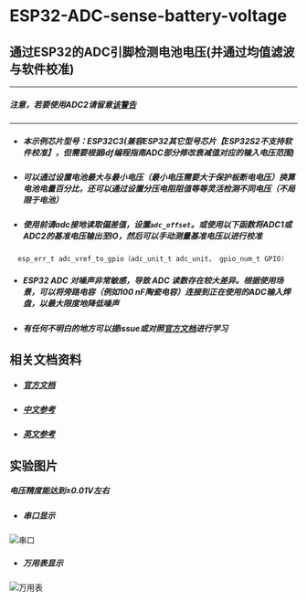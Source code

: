 # ESP32-ADC-sense-battery-voltage

##         通过ESP32的ADC引脚检测电池电压(并通过均值滤波与软件校准)
-------------------------------
#####      注意，若要使用ADC2请留意[*该警告*](https://docs.espressif.com/projects/esp-idf/en/release-v4.4/esp32c3/api-reference/peripherals/adc.html#adc-limitations)
-------------------------------
* #####      本示例芯片型号：ESP32C3(兼容ESP32其它型号芯片【ESP32S2不支持软件校准】，但需要根据idf编程指南ADC部分修改衰减值对应的输入电压范围)
* #####      可以通过设置电池最大与最小电压（最小电压需要大于保护板断电电压）换算电池电量百分比，还可以通过设置分压电阻阻值等等灵活检测不同电压（不局限于电池）
* #####      使用前请adc接地读取偏差值，设置```adc_offset```。或使用以下函数将ADC1或ADC2的基准电压输出至IO，然后可以手动测量基准电压以进行校准
```c 
  esp_err_t adc_vref_to_gpio（adc_unit_t adc_unit， gpio_num_t GPIO)
```
* #####      ESP32 ADC 对噪声非常敏感，导致 ADC 读数存在较大差异。根据使用场景，可以将旁路电容（例如100 nF陶瓷电容）连接到正在使用的ADC输入焊盘，以最大限度地降低噪声
* #####      有任何不明白的地方可以提issue或对照[*官方文档*](https://docs.espressif.com/projects/esp-idf/en/release-v4.4/esp32c3/api-reference/peripherals/adc.html#_CPPv416adc_vref_to_gpio10adc_unit_t10gpio_num_t)进行学习

##         相关文档资料
* #####       [官方文档](https://docs.espressif.com/projects/esp-idf/en/release-v4.4/esp32c3/api-reference/peripherals/adc.html)
* #####       [中文参考](https://blog.csdn.net/qq_33862616/article/details/107461001)
* #####       [英文参考](https://stackoverflow.com/questions/56833346/how-to-measure-battery-voltage-with-internal-adc-esp32#)

##        实验图片
#####     电压精度能达到±0.01V左右
* #####       串口显示
![串口](https://user-images.githubusercontent.com/60030172/230500531-f96f4d2b-c7cd-4475-9d0a-f4bab2bddecd.png)
* #####       万用表显示
![万用表](https://user-images.githubusercontent.com/60030172/230500579-aea9954b-cf4e-4dd5-b2fc-6e065612132c.jpg)
